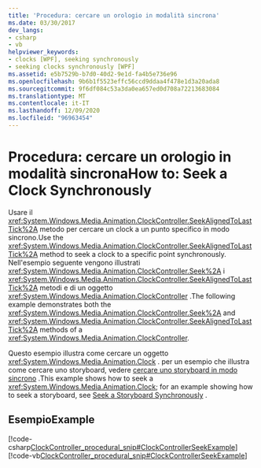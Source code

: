 ```yaml
---
title: 'Procedura: cercare un orologio in modalità sincrona'
ms.date: 03/30/2017
dev_langs:
- csharp
- vb
helpviewer_keywords:
- clocks [WPF], seeking synchronously
- seeking clocks synchronously [WPF]
ms.assetid: e5b7529b-b7d0-40d2-9e1d-fa4b5e736e96
ms.openlocfilehash: 9b6b1f5523effc56ccd9ddaa4f478e1d3a20ada8
ms.sourcegitcommit: 9f6df084c53a3da0ea657ed0d708a72213683084
ms.translationtype: MT
ms.contentlocale: it-IT
ms.lasthandoff: 12/09/2020
ms.locfileid: "96963454"
---
```

# <a name="how-to-seek-a-clock-synchronously"></a><span data-ttu-id="84dda-102">Procedura: cercare un orologio in modalità sincrona</span><span class="sxs-lookup"><span data-stu-id="84dda-102">How to: Seek a Clock Synchronously</span></span>
<span data-ttu-id="84dda-103">Usare il <xref:System.Windows.Media.Animation.ClockController.SeekAlignedToLastTick%2A> metodo per cercare un clock a un punto specifico in modo sincrono.</span><span class="sxs-lookup"><span data-stu-id="84dda-103">Use the <xref:System.Windows.Media.Animation.ClockController.SeekAlignedToLastTick%2A> method to seek a clock to a specific point synchronously.</span></span> <span data-ttu-id="84dda-104">Nell'esempio seguente vengono illustrati <xref:System.Windows.Media.Animation.ClockController.Seek%2A> i <xref:System.Windows.Media.Animation.ClockController.SeekAlignedToLastTick%2A> metodi e di un oggetto <xref:System.Windows.Media.Animation.ClockController> .</span><span class="sxs-lookup"><span data-stu-id="84dda-104">The following example demonstrates both the <xref:System.Windows.Media.Animation.ClockController.Seek%2A> and <xref:System.Windows.Media.Animation.ClockController.SeekAlignedToLastTick%2A> methods of a <xref:System.Windows.Media.Animation.ClockController>.</span></span>  
  
 <span data-ttu-id="84dda-105">Questo esempio illustra come cercare un oggetto <xref:System.Windows.Media.Animation.Clock> . per un esempio che illustra come cercare uno storyboard, vedere [cercare uno storyboard in modo sincrono](how-to-seek-a-storyboard-synchronously.md) .</span><span class="sxs-lookup"><span data-stu-id="84dda-105">This example shows how to seek a <xref:System.Windows.Media.Animation.Clock>; for an example showing how to seek a storyboard, see [Seek a Storyboard Synchronously](how-to-seek-a-storyboard-synchronously.md) .</span></span>  
  
## <a name="example"></a><span data-ttu-id="84dda-106">Esempio</span><span class="sxs-lookup"><span data-stu-id="84dda-106">Example</span></span>  
 [!code-csharp[ClockController_procedural_snip#ClockControllerSeekExample](~/samples/snippets/csharp/VS_Snippets_Wpf/ClockController_procedural_snip/CSharp/SeekAlignedToLastTickExample.cs#clockcontrollerseekexample)]
 [!code-vb[ClockController_procedural_snip#ClockControllerSeekExample](~/samples/snippets/visualbasic/VS_Snippets_Wpf/ClockController_procedural_snip/visualbasic/seekalignedtolasttickexample.vb#clockcontrollerseekexample)]
